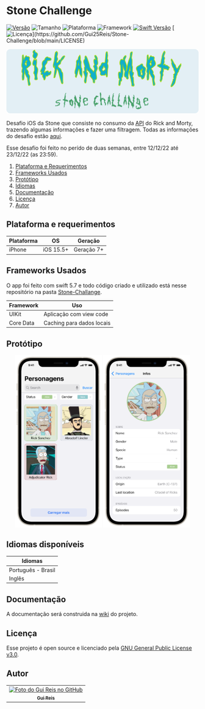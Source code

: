# Stone Challenge
[![Versão](https://img.shields.io/badge/versão-0.0-orange)]()
![Tamanho](https://img.shields.io/badge/tamanho-0%20MB-blue)
![Plataforma](https://img.shields.io/badge/plataforma-IOS-lightgrey?logo=ios)
![Framework](https://img.shields.io/badge/framework-UIKit-red?logo=uikit)
[![Swift Versão](https://img.shields.io/badge/swift-v5.7+-blue?logo=swift)](https://swift.org/download/#releases)
[![Licença](https://img.shields.io/badge/licença-GNU%20v3.0-brightgreen?)](https://github.com/Gui25Reis/Stone-Challenge/blob/main/LICENSE)


![Capa](https://github.com/Gui25Reis/Stone-Challenge/blob/main/Arquivos/Imagens/Capa.png)

<!-- <p align="center">
    <a href="">
        <img src=""/>
    </a>
</p>  -->


Desafio iOS da Stone que consiste no consumo da [API](https://rickandmortyapi.com/documentation) do Rick and Morty, trazendo algumas informações e fazer uma filtragem. Todas as informações do desafio estão [aqui](https://github.com/Gui25Reis/Stone-Challenge/blob/main/Arquivos/Desafio%20iOS%20Stone.pdf).

Esse desafio foi feito no perído de duas semanas, entre 12/12/22 até 23/12/22 (as 23:59).

1. [Plataforma e Requerimentos](#plataforma-e-requerimentos)
2. [Frameworks Usados](#frameworks-usados)
3. [Protótipo](#protótipo)
4. [Idiomas](#idiomas-disponíveis)
5. [Documentação](#documentação)
6. [Licença](#licença)
7. [Autor](#autor)


## Plataforma e requerimentos
| **Plataforma** |   **OS**    | **Geração** |
|----------------|:-----------:|:-----------:|
iPhone           | iOS 15.5+   | Geração 7+


## Frameworks Usados
O app foi feito com swift 5.7 e todo código criado e utilizado está nesse repositório na pasta [Stone-Challange](https://github.com/Gui25Reis/Stone-Challenge/tree/main/Stone-Challenge).


| **Framework** |   **Uso**  
|---------------|-----------
| UIKit         | Aplicação com view code
| Core Data     | Caching para dados locais


## Protótipo
<p align="center">
    <img width=45% src="https://github.com/Gui25Reis/Stone-Challenge/blob/main/Arquivos/Imagens/Prototipos/Tela_01.png"/>
    <img width=45% src="https://github.com/Gui25Reis/Stone-Challenge/blob/main/Arquivos/Imagens/Prototipos/Tela_02.png"/>
</p>


## Idiomas disponíveis
|     **Idiomas**     |
|---------------------|
| Português - Brasil  |
| Inglês              |


## Documentação
A documentação será construida na [wiki](https://github.com/Gui25Reis/Stone-Challenge/wiki) do projeto.


## Licença
Esse projeto é open source e licenciado pela [GNU General Public License v3.0](https://github.com/Gui25Reis/Stone-Challenge/blob/main/LICENSE).


## Autor
<table>
    <tr>
        <td align="center">
            <a href="https://github.com/Gui25Reis">
                <img src="https://avatars1.githubusercontent.com/u/48360732" width="100px;" alt="Foto do Gui Reis no GitHub"/><br>
                <sub>
                    <b>Gui Reis</b>
                </sub>
            </a>
        </td>
    </tr>
</table>
